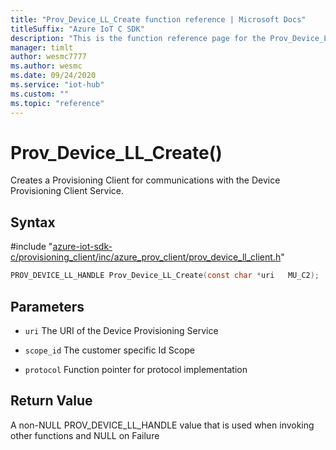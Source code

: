 ```yaml
---                             
title: "Prov_Device_LL_Create function reference | Microsoft Docs" 
titleSuffix: "Azure IoT C SDK"            
description: "This is the function reference page for the Prov_Device_LL_Create() function in the Azure IoT C SDK. This SDK is used with Azure IoT Hub and Azure IoT Hub Device Provisioning Service"            
manager: timlt                 
author: wesmc7777              
ms.author: wesmc               
ms.date: 09/24/2020                    
ms.service: "iot-hub"             
ms.custom: ""                
ms.topic: "reference"        
---                            
```


# Prov_Device_LL_Create()

Creates a Provisioning Client for communications with the Device Provisioning Client Service.

## Syntax

\#include "[azure-iot-sdk-c/provisioning_client/inc/azure_prov_client/prov_device_ll_client.h](../prov-device-ll-client-h.md)"  
```C
PROV_DEVICE_LL_HANDLE Prov_Device_LL_Create(const char *uri   MU_C2);
```

## Parameters
* `uri` The URI of the Device Provisioning Service 

* `scope_id` The customer specific Id Scope 

* `protocol` Function pointer for protocol implementation

## Return Value
A non-NULL PROV_DEVICE_LL_HANDLE value that is used when invoking other functions and NULL on Failure


